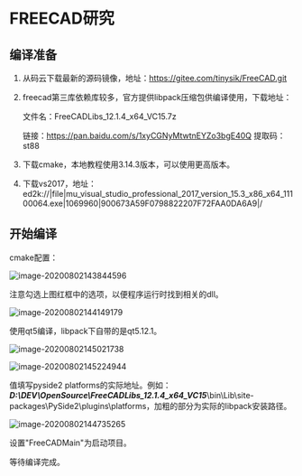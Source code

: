 # FREECAD研究

## 编译准备

1. 从码云下载最新的源码镜像，地址：https://gitee.com/tinysik/FreeCAD.git

2. freecad第三库依赖库较多，官方提供libpack压缩包供编译使用，下载地址：

   文件名：FreeCADLibs_12.1.4_x64_VC15.7z

   链接：https://pan.baidu.com/s/1xyCGNyMtwtnEYZo3bgE40Q 
   提取码：st88

3. 下载cmake，本地教程使用3.14.3版本，可以使用更高版本。

4. 下载vs2017，地址：ed2k://|file|mu_visual_studio_professional_2017_version_15.3_x86_x64_11100064.exe|1069960|900673A59F0798822207F72FAA0DA6A9|/

## 开始编译

cmake配置：

![image-20200802143844596](C:\Users\Zhejun\AppData\Roaming\Typora\typora-user-images\image-20200802143844596.png)

注意勾选上图红框中的选项，以便程序运行时找到相关的dll。

![image-20200802144149179](C:\Users\Zhejun\AppData\Roaming\Typora\typora-user-images\image-20200802144149179.png)

使用qt5编译，libpack下自带的是qt5.12.1。

![image-20200802145021738](C:\Users\Zhejun\AppData\Roaming\Typora\typora-user-images\image-20200802145021738.png)

![image-20200802145224944](C:\Users\Zhejun\AppData\Roaming\Typora\typora-user-images\image-20200802145224944.png)

值填写pyside2 platforms的实际地址。例如：***D:\DEV\OpenSource\FreeCADLibs_12.1.4_x64_VC15***\bin\Lib\site-packages\PySide2\plugins\platforms，加粗的部分为实际的libpack安装路径。

![image-20200802144735265](C:\Users\Zhejun\AppData\Roaming\Typora\typora-user-images\image-20200802144735265.png)

设置"FreeCADMain"为启动项目。

等待编译完成。













